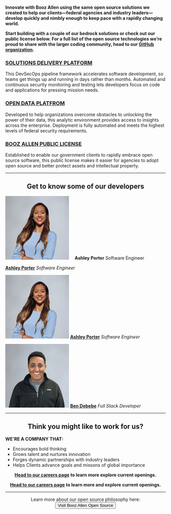 **Innovate with Booz Allen using the same open source solutions we created to help our clients—federal agencies and industry leaders—develop quickly and nimbly enough to keep pace with a rapidly changing world.**

**Start building with a couple of our bedrock solutions or check out our public license below. For a full list of the open source technologies we’re proud to share with the larger coding community, head to our [GitHub organization](https://github.com/boozallen).**


### [SOLUTIONS DELIVERY PLATFORM](https://github.com/boozallen/sdp-pipeline-framework)

This DevSecOps pipeline framework accelerates software development, so teams get things up and running in days rather than months. Automated and continuous security monitoring and testing lets developers focus on code and applications for pressing mission needs.


### [OPEN DATA PLATFROM](https://github.com/boozallen/opendataplatform)

Developed to help organizations overcome obstacles to unlocking the power of their data, this analytic environment provides access to insights across the enterprise. Deployment is fully automated and meets the highest levels of federal security requirements.


### [BOOZ ALLEN PUBLIC LICENSE](http://boozallen.github.io/licenses/bapl)

Established to enable our government clients to rapidly embrace open source software, this public license makes it easier for agencies to adopt open source and better protect assets and intellectual property.


<html>
  <body>
     <hr size="30">
  </body>
</html>
     

<html>
  <div style="text-align: center;"> <b> <h2> Get to know some of our developers </h2> </b>
  </div>
</html>

<html>
  <img src="Ashley-Porter-200x200.jpg">
  <img style="padding-left: 10px;">
  <img align="left"> <b> Ashley Porter</b> 
  <img align="left"> Software Engineer
 </html>
 
 **[Ashley Porter](https://www.boozallen.com/e/insight/people-profiles/spotlight-on-ashley-porter-software-engineer.html)** _Software Engineer_


![Image](Ashley-Porter-200x200.jpg) **[Ashley Porter](https://www.boozallen.com/e/insight/people-profiles/spotlight-on-ashley-porter-software-engineer.html)** _Software Engineer_

![Image](Ben-Debebe-200x200.jpg) **[Ben Debebe](https://www.boozallen.com/e/insight/people-profiles/ben-debebe-transforms-data-with-ai.html)** _Full Stack Developer_


<html>
  <body>
     <hr size="30">
  </body>
</html>


<html>
  <div style="text-align: center;"> <b> <h2> Think you might like to work for us? </h2> </b>
  </div>
</html>

**WE'RE A COMPANY THAT:**

- Encourages bold thinking 
- Grows talent and nurtures innovation 
- Forges dynamic partnerships with industry leaders
- Helps Clients advance goals and missons of global importance

<html>
  <div style="text-align: center;"> <b> <a href="https://careers.boozallen.com/teams/digital">Head to our careers page</a> to learn more explore current openings. </b>
 </html>



**[Head to our careers page](https://careers.boozallen.com/teams/digital) to learn more and explore current openings.**


<html>
  <body>
     <hr size="30">
  </body>
</html>


<html>
  <div style="text-align: center;"> Learn more about our open source philosophy here: 
  </div>
</html>

<html>
  <button type="button">Visit Booz Allen Open Source</button>
</html>
